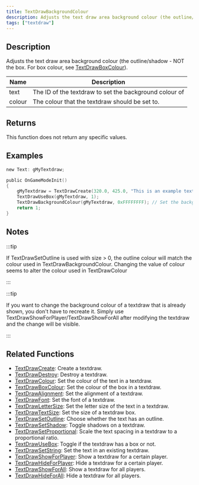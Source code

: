 ```yaml
---
title: TextDrawBackgroundColour
description: Adjusts the text draw area background colour (the outline/shadow - NOT the box.
tags: ["textdraw"]
---
```


<VersionWarn version='omp v1.1.0.2612' />

## Description

Adjusts the text draw area background colour (the outline/shadow - NOT the box. For box colour, see [TextDrawBoxColour](TextDrawBoxColour)).

| Name  | Description                                           |
| ----- | ----------------------------------------------------- |
| text  | The ID of the textdraw to set the background colour of |
| colour | The colour that the textdraw should be set to.         |

## Returns

This function does not return any specific values.

## Examples

```c
new Text: gMyTextdraw;

public OnGameModeInit()
{
    gMyTextdraw = TextDrawCreate(320.0, 425.0, "This is an example textdraw");
    TextDrawUseBox(gMyTextdraw, 1);
    TextDrawBackgroundColour(gMyTextdraw, 0xFFFFFFFF); // Set the background colour of MyTextdraw to white
    return 1;
}
```

## Notes

:::tip

If TextDrawSetOutline is used with size > 0, the outline colour will match the colour used in TextDrawBackgroundColour. Changing the value of colour seems to alter the colour used in TextDrawColour

:::

:::tip

If you want to change the background colour of a textdraw that is already shown, you don't have to recreate it. Simply use TextDrawShowForPlayer/TextDrawShowForAll after modifying the textdraw and the change will be visible.

:::

## Related Functions

- [TextDrawCreate](TextDrawCreate): Create a textdraw.
- [TextDrawDestroy](TextDrawDestroy): Destroy a textdraw.
- [TextDrawColour](TextDrawColour): Set the colour of the text in a textdraw.
- [TextDrawBoxColour](TextDrawBoxColour): Set the colour of the box in a textdraw.
- [TextDrawAlignment](TextDrawAlignment): Set the alignment of a textdraw.
- [TextDrawFont](TextDrawFont): Set the font of a textdraw.
- [TextDrawLetterSize](TextDrawLetterSize): Set the letter size of the text in a textdraw.
- [TextDrawTextSize](TextDrawTextSize): Set the size of a textdraw box.
- [TextDrawSetOutline](TextDrawSetOutline): Choose whether the text has an outline.
- [TextDrawSetShadow](TextDrawSetShadow): Toggle shadows on a textdraw.
- [TextDrawSetProportional](TextDrawSetProportional): Scale the text spacing in a textdraw to a proportional ratio.
- [TextDrawUseBox](TextDrawUseBox): Toggle if the textdraw has a box or not.
- [TextDrawSetString](TextDrawSetString): Set the text in an existing textdraw.
- [TextDrawShowForPlayer](TextDrawShowForPlayer): Show a textdraw for a certain player.
- [TextDrawHideForPlayer](TextDrawHideForPlayer): Hide a textdraw for a certain player.
- [TextDrawShowForAll](TextDrawShowForAll): Show a textdraw for all players.
- [TextDrawHideForAll](TextDrawHideForAll): Hide a textdraw for all players.
